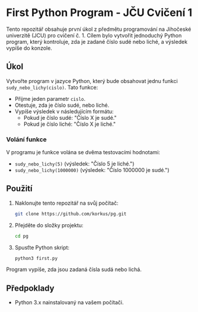 
# First Python Program - JČU Cvičení 1

Tento repozitář obsahuje první úkol z předmětu programování na Jihočeské univerzitě (JCU) pro cvičení č. 1. Cílem bylo vytvořit jednoduchý Python program, který kontroluje, zda je zadané číslo sudé nebo liché, a výsledek vypíše do konzole.

## Úkol

Vytvořte program v jazyce Python, který bude obsahovat jednu funkci `sudy_nebo_lichy(cislo)`. Tato funkce:
- Přijme jeden parametr `cislo`.
- Otestuje, zda je číslo sudé, nebo liché.
- Vypíše výsledek v následujícím formátu:
  - Pokud je číslo sudé: "Číslo X je sudé."
  - Pokud je číslo liché: "Číslo X je liché."

### Volání funkce

V programu je funkce volána se dvěma testovacími hodnotami:
- `sudy_nebo_lichy(5)` (výsledek: "Číslo 5 je liché.")
- `sudy_nebo_lichy(1000000)` (výsledek: "Číslo 1000000 je sudé.")

## Použití

1. Naklonujte tento repozitář na svůj počítač:
   ```bash
   git clone https://github.com/korkus/pg.git
   ```

2. Přejděte do složky projektu:
   ```bash
   cd pg
   ```

3. Spusťte Python skript:
   ```bash
   python3 first.py
   ```

Program vypíše, zda jsou zadaná čísla sudá nebo lichá.

## Předpoklady

- Python 3.x nainstalovaný na vašem počítači.

